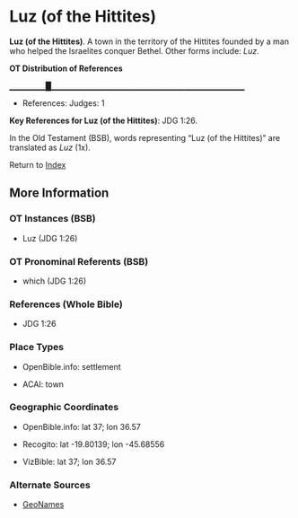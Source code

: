 # Luz (of the Hittites)
**Luz (of the Hittites)**. 
A town in the territory of the Hittites founded by a man who helped the Israelites conquer Bethel. 
Other forms include: 
*Luz*. 


**OT Distribution of References**

▁▁▁▁▁▁█▁▁▁▁▁▁▁▁▁▁▁▁▁▁▁▁▁▁▁▁▁▁▁▁▁▁▁▁▁▁▁▁
* References: Judges: 1



**Key References for Luz (of the Hittites)**: 
JDG 1:26. 


In the Old Testament (BSB), words representing “Luz (of the Hittites)” are translated as 
*Luz* (1x). 




Return to [Index](00-Index.md)

## More Information

### OT Instances (BSB)

* Luz (JDG 1:26)



### OT Pronominal Referents (BSB)

* which (JDG 1:26)



### References (Whole Bible)

* JDG 1:26


### Place Types

* OpenBible.info: settlement

* ACAI: town



### Geographic Coordinates

* OpenBible.info: lat 37; lon 36.57

* Recogito: lat -19.80139; lon -45.68556

* VizBible: lat 37; lon 36.57



### Alternate Sources

* [GeoNames](http://sws.geonames.org/3458333)



